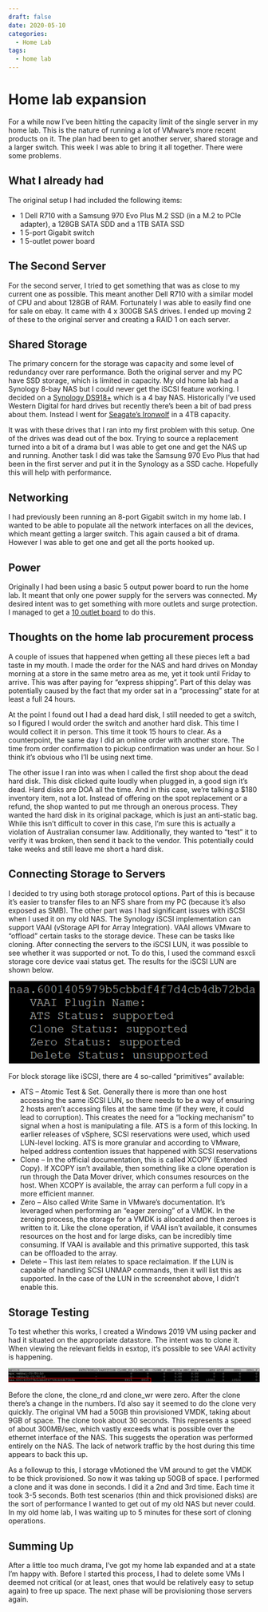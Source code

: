 ```yaml
---
draft: false
date: 2020-05-10
categories:
  - Home Lab
tags:
  - home lab
---
```

# Home lab expansion
For a while now I’ve been hitting the capacity limit of the single server in my home lab. This is the nature of running a lot of VMware’s more recent products on it. The plan had been to get another server, shared storage and a larger switch. This week I was able to bring it all together. There were some problems.

## What I already had
The original setup I had included the following items:

* 1 Dell R710 with a Samsung 970 Evo Plus M.2 SSD (in a M.2 to PCIe adapter), a 128GB SATA SDD and a 1TB SATA SSD
* 1 5-port Gigabit switch
* 1 5-outlet power board

## The Second Server
For the second server, I tried to get something that was as close to my current one as possible. This meant another Dell R710 with a similar model of CPU and about 128GB of RAM. Fortunately I was able to easily find one for sale on ebay. It came with 4 x 300GB SAS drives. I ended up moving 2 of these to the original server and creating a RAID 1 on each server.
<!-- more -->
## Shared Storage
The primary concern for the storage was capacity and some level of redundancy over rare performance. Both the original server and my PC have SSD storage, which is limited in capacity. My old home lab had a Synology 8-bay NAS but I could never get the iSCSI feature working. I decided on a [Synology DS918+](https://www.synology.com/en-global/products/DS918+) which is a 4 bay NAS. Historically I’ve used Western Digital for hard drives but recently there’s been a bit of bad press about them. Instead I went for [Seagate’s Ironwolf](https://www.seagate.com/au/en/internal-hard-drives/hdd/ironwolf/) in a 4TB capacity.

It was with these drives that I ran into my first problem with this setup. One of the drives was dead out of the box. Trying to source a replacement turned into a bit of a drama but I was able to get one and get the NAS up and running. Another task I did was take the Samsung 970 Evo Plus that had been in the first server and put it in the Synology as a SSD cache. Hopefully this will help with performance.

## Networking
I had previously been running an 8-port Gigabit switch in my home lab. I wanted to be able to populate all the network interfaces on all the devices, which meant getting a larger switch. This again caused a bit of drama. However I was able to get one and get all the ports hooked up.

## Power
Originally I had been using a basic 5 output power board to run the home lab. It meant that only one power supply for the servers was connected. My desired intent was to get something with more outlets and surge protection. I managed to get a [10 outlet board](https://www.jaycar.com.au/10-way-home-theatre-surge-protected-powerboard/p/MS4033) to do this.

## Thoughts on the home lab procurement process
A couple of issues that happened when getting all these pieces left a bad taste in my mouth. I made the order for the NAS and hard drives on Monday morning at a store in the same metro area as me, yet it took until Friday to arrive. This was after paying for “express shipping”. Part of this delay was potentially caused by the fact that my order sat in a “processing” state for at least a full 24 hours.

At the point I found out I had a dead hard disk, I still needed to get a switch, so I figured I would order the switch and another hard disk. This time I would collect it in person. This time it took 15 hours to clear. As a counterpoint, the same day I did an online order with another store. The time from order confirmation to pickup confirmation was under an hour. So I think it’s obvious who I’ll be using next time.

The other issue I ran into was when I called the first shop about the dead hard disk. This disk clicked quite loudly when plugged in, a good sign it’s dead. Hard disks are DOA all the time. And in this case, we’re talking a $180 inventory item, not a lot. Instead of offering on the spot replacement or a refund, the shop wanted to put me through an onerous process. They wanted the hard disk in its original package, which is just an anti-static bag. While this isn’t difficult to cover in this case, I’m sure this is actually a violation of Australian consumer law. Additionally, they wanted to “test” it to verify it was broken, then send it back to the vendor. This potentially could take weeks and still leave me short a hard disk.

## Connecting Storage to Servers
I decided to try using both storage protocol options. Part of this is because it’s easier to transfer files to an NFS share from my PC (because it’s also exposed as SMB). The other part was I had significant issues with iSCSI when I used it on my old NAS. The Synology iSCSI implementation can support VAAI (vStorage API for Array Integration). VAAI allows VMware to “offload” certain tasks to the storage device. These can be tasks like cloning. After connecting the servers to the iSCSI LUN, it was possible to see whether it was supported or not. To do this, I used the command esxcli storage core device vaai status get. The results for the iSCSI LUN are shown below.

![Image](../media/2020-05-10-001.png)

For block storage like iSCSI, there are 4 so-called “primitives” available:

* ATS – Atomic Test & Set. Generally there is more than one host accessing the same iSCSI LUN, so there needs to be a way of ensuring 2 hosts aren’t accessing files at the same time (if they were, it could lead to corruption). This creates the need for a “locking mechanism” to signal when a host is manipulating a file. ATS is a form of this locking. In earlier releases of vSphere, SCSI reservations were used, which used LUN-level locking. ATS is more granular and according to VMware, helped address contention issues that happened with SCSI reservations
* Clone – In the official documentation, this is called XCOPY (Extended Copy). If XCOPY isn’t available, then something like a clone operation is run through the Data Mover driver, which consumes resources on the host. When XCOPY is available, the array can perform a full copy in a more efficient manner.
* Zero – Also called Write Same in VMware’s documentation. It’s leveraged when performing an “eager zeroing” of a VMDK. In the zeroing process, the storage for a VMDK is allocated and then zeroes is written to it. Like the clone operation, if VAAI isn’t available, it consumes resources on the host and for large disks, can be incredibly time consuming. If VAAI is available and this primative supported, this task can be offloaded to the array.
* Delete – This last item relates to space reclaimation. If the LUN is capable of handling SCSI UNMAP commands, then it will list this as supported. In the case of the LUN in the screenshot above, I didn’t enable this.

## Storage Testing
To test whether this works, I created a Windows 2019 VM using packer and had it situated on the appropriate datastore. The intent was to clone it. When viewing the relevant fields in esxtop, it’s possible to see VAAI activity is happening.

![Image](../media/2020-05-10-002.png)

Before the clone, the clone_rd and clone_wr were zero. After the clone there’s a change in the numbers. I’d also say it seemed to do the clone very quickly. The original VM had a 50GB thin provisioned VMDK, taking about 9GB of space. The clone took about 30 seconds. This represents a speed of about 300MB/sec, which vastly exceeds what is possible over the ethernet interface of the NAS. This suggests the operation was performed entirely on the NAS. The lack of network traffic by the host during this time appears to back this up.

As a followup to this, I storage vMotioned the VM around to get the VMDK to be thick provisioned. So now it was taking up 50GB of space. I performed a clone and it was done in seconds. I did it a 2nd and 3rd time. Each time it took 3-5 seconds. Both test scenarios (thin and thick provisioned disks) are the sort of performance I wanted to get out of my old NAS but never could. In my old home lab, I was waiting up to 5 minutes for these sort of cloning operations.

## Summing Up
After a little too much drama, I’ve got my home lab expanded and at a state I’m happy with. Before I started this process, I had to delete some VMs I deemed not critical (or at least, ones that would be relatively easy to setup again) to free up space. The next phase will be provisioning those servers again.
